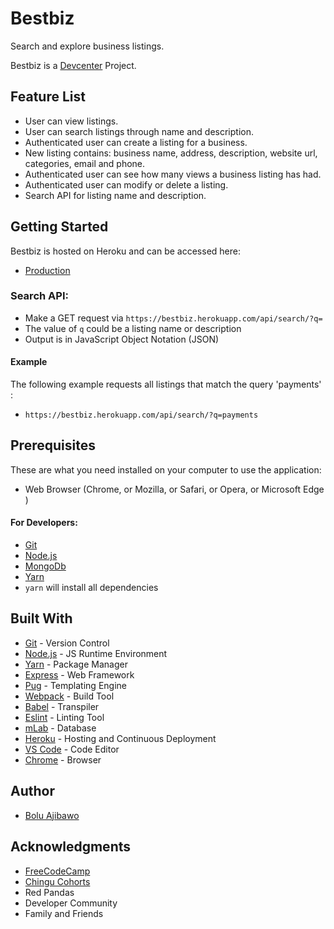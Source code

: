 # Bestbiz
Search and explore business listings.

Bestbiz is a [Devcenter](https://devcenter.co/) Project.


## Feature List
* User can view listings.
* User can search listings through name and description.
* Authenticated user can create a listing for a business.
* New listing contains: business name, address, description, website url, categories, email and phone.
* Authenticated user can see how many views a business listing has had.
* Authenticated user can modify or delete a listing.
* Search API for listing name and description.


## Getting Started
Bestbiz is hosted on Heroku and can be accessed here:
- [Production](https://bestbiz.herokuapp.com/)

### Search API:
  - Make a GET request via ``` https://bestbiz.herokuapp.com/api/search/?q= ```
  - The value of ``` q ``` could be a listing name or description
  - Output is in JavaScript Object Notation (JSON)
#### Example
The following example requests all listings that match the query 'payments' :
  - ``` https://bestbiz.herokuapp.com/api/search/?q=payments ```


## Prerequisites
 These are what you need installed on your computer to use the application:

 - Web Browser (Chrome, or Mozilla, or Safari, or Opera, or Microsoft Edge )

 #### For Developers:
 - [Git](https://git-scm.com/)
 - [Node.js](https://nodejs.org/en/download/)
 - [MongoDb](https://www.mongodb.com/download-center#community)
 - [Yarn](https://yarnpkg.com/en/docs/install)
 - ``` yarn ``` will install all dependencies


## Built With
- [Git](https://git-scm.com/) - Version Control
- [Node.js](https://nodejs.org/) - JS Runtime Environment
- [Yarn](https://yarnpkg.com) - Package Manager
- [Express](https://expressjs.com/en/starter/installing.html) - Web Framework
- [Pug](https://pugjs.org/api/getting-started.html) - Templating Engine
- [Webpack](https://webpack.js.org/) - Build Tool
- [Babel](https://babeljs.io/) - Transpiler
- [Eslint](https://eslint.org/) - Linting Tool
- [mLab](https://mlab.com/) - Database
- [Heroku](https://heroku.com) - Hosting and Continuous Deployment
- [VS Code](https://code.visualstudio.com/) - Code Editor
- [Chrome](https://www.google.com/chrome/browser/desktop/index.html) - Browser


## Author
* [Bolu Ajibawo](https://github.com/ajibs)


## Acknowledgments
* [FreeCodeCamp](https://www.freecodecamp.org/)
* [Chingu Cohorts](https://chingu-cohorts.github.io/chingu-directory/)
* Red Pandas
* Developer Community
* Family and Friends
